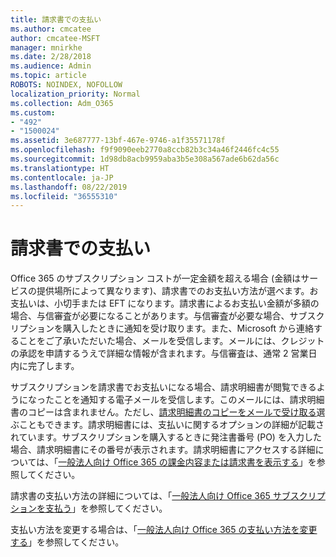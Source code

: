 ```yaml
---
title: 請求書での支払い
ms.author: cmcatee
author: cmcatee-MSFT
manager: mnirkhe
ms.date: 2/28/2018
ms.audience: Admin
ms.topic: article
ROBOTS: NOINDEX, NOFOLLOW
localization_priority: Normal
ms.collection: Adm_O365
ms.custom:
- "492"
- "1500024"
ms.assetid: 3e687777-13bf-467e-9746-a1f35571178f
ms.openlocfilehash: f9f9090eeb2770a8ccb82b3c34a46f2446fc4c55
ms.sourcegitcommit: 1d98db8acb9959aba3b5e308a567ade6b62da56c
ms.translationtype: HT
ms.contentlocale: ja-JP
ms.lasthandoff: 08/22/2019
ms.locfileid: "36555310"
---
```

# <a name="pay-by-invoice"></a>請求書での支払い

Office 365 のサブスクリプション コストが一定金額を超える場合 (金額はサービスの提供場所によって異なります)、請求書でのお支払い方法が選べます。お支払いは、小切手または EFT になります。請求書によるお支払い金額が多額の場合、与信審査が必要になることがあります。与信審査が必要な場合、サブスクリプションを購入したときに通知を受け取ります。また、Microsoft から連絡することをご了承いただいた場合、メールを受信します。メールには、クレジットの承認を申請するうえで詳細な情報が含まれます。与信審査は、通常 2 営業日内に完了します。
  
サブスクリプションを請求書でお支払いになる場合、請求明細書が閲覧できるようになったことを通知する電子メールを受信します。このメールには、請求明細書のコピーは含まれません。ただし、[請求明細書のコピーをメールで受け取る](https://docs.microsoft.com/office365/admin/subscriptions-and-billing/pay-for-your-subscription?view=o365-worldwide#receive-a-copy-of-your-billing-statement-in-email)選ぶこともできます。請求明細書には、支払いに関するオプションの詳細が記載されています。サブスクリプションを購入するときに発注書番号 (PO) を入力した場合、請求明細書にその番号が表示されます。請求明細書にアクセスする詳細については、「[一般法人向け Office 365 の課金内容または請求書を表示する](https://docs.microsoft.com/office365/admin/subscriptions-and-billing/view-your-bill-or-invoice)」を参照してください。
  
請求書の支払い方法の詳細については、「[一般法人向け Office 365 サブスクリプションを支払う](https://docs.microsoft.com/office365/admin/subscriptions-and-billing/pay-for-your-subscription)」を参照してください。
  
支払い方法を変更する場合は、「[一般法人向け Office 365 の支払い方法を変更する](https://docs.microsoft.com/office365/admin/subscriptions-and-billing/change-payment-method)」を参照してください。